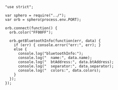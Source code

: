     "use strict";

    var sphero = require("../");
    var orb = sphero(process.env.PORT);

    orb.connect(function() {
      orb.color("FF00FF");

      orb.getBluetoothInfo(function(err, data) {
        if (err) { console.error("err:", err); }
        else {
          console.log("bluetoothInfo:");
          console.log("  name:", data.name);
          console.log("  btAddress:", data.btAddress);
          console.log("  separator:", data.separator);
          console.log("  colors:", data.colors);
        }
      });
    });
